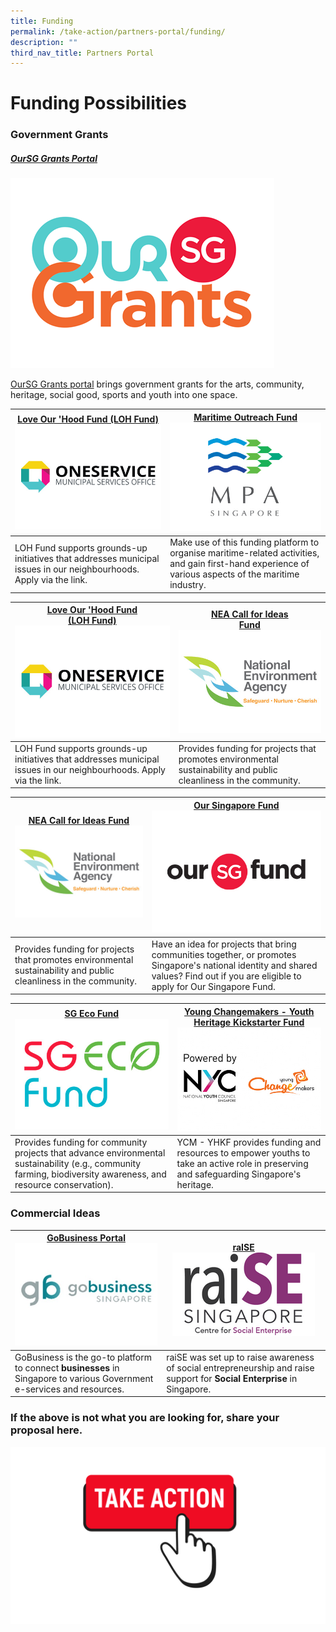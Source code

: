 ```yaml
---
title: Funding
permalink: /take-action/partners-portal/funding/
description: ""
third_nav_title: Partners Portal
---
```

# Funding Possibilities


### Government Grants

##### [OurSG Grants Portal](https://oursggrants.gov.sg)

[![](/images/oursggrants_logo.png)](https://oursggrants.gov.sg)

[OurSG Grants portal](https://oursggrants.gov.sg) brings government grants for the arts, community, heritage, social good, sports and youth into one space. 

| [Love Our 'Hood Fund (LOH Fund)](https://go.gov.sg/fund-application)![](/images/Opportunities/mso-logo_422x304.jpg)| [Maritime Outreach Fund](https://www.mpa.gov.sg/events-careers/public-outreach/maritime-outreach-fund)![](/images/Opportunities/mpa-logo_422x304.jpg) |
| -------- | -------- | 
|LOH Fund supports grounds-up initiatives that addresses municipal issues in our neighbourhoods. Apply via the link. | Make use of this funding platform to organise maritime-related activities, and gain first-hand experience of various aspects of the maritime industry. | 

| [Love Our 'Hood Fund <br>(LOH Fund)](https://go.gov.sg/fund-application)![](/images/Opportunities/mso-logo_422x304.jpg)| [NEA Call for Ideas <br>Fund](https://www.nea.gov.sg/programmes-grants/grants-and-awards/call-for-ideas-fund) ![](/images/Opportunities/nea-logo_422x304.jpg) |
| -------- | -------- | 
|LOH Fund supports grounds-up initiatives that addresses municipal issues in our neighbourhoods. Apply via the link. | Provides funding for projects that promotes environmental sustainability and public cleanliness in the community. | 


| [NEA Call for Ideas Fund](https://www.nea.gov.sg/programmes-grants/grants-and-awards/call-for-ideas-fund) ![](/images/Opportunities/nea-logo_422x304.jpg)| [Our Singapore Fund](https://www.sg/oursingaporefund) ![](/images/Opportunities/osf-logo_422x304.jpg)|
| -------- | -------- | 
|Provides funding for projects that promotes environmental sustainability and public cleanliness in the community.| Have an idea for projects that bring communities together, or promotes Singapore's national identity and shared values? Find out if you are eligible to apply for Our Singapore Fund. | 

| [SG Eco Fund](https://www.mse.gov.sg/sgecofund) ![](/images/Opportunities/sg-eco-fund_422x304.jpg) | [Young Changemakers - Youth Heritage Kickstarter Fund](https://www.nyc.gov.sg/programmes-grants/young-changemakers) ![](/images/Opportunities/nyc-ycm-logo-(422x304).jpg) |
| -------- | -------- | 
|Provides funding for community projects that advance environmental sustainability (e.g., community farming, biodiversity awareness, and resource conservation). | YCM - YHKF provides funding and resources to empower youths to take an active role in preserving and safeguarding Singapore's heritage. | 

### Commercial Ideas 


| [GoBusiness Portal](https://gobusiness.gov.sg) ![](/images/Opportunities/gobusiness-logo-v2.jpg) | [raISE](https://www.raise.sg) ![](/images/Opportunities/rsz_1rsz_raise.png)|
| - | -------- | 
| GoBusiness is the go-to platform to connect **businesses** in Singapore to various Government e-services and resources. | raiSE was set up to raise awareness of social entrepreneurship and raise support for **Social Enterprise** in Singapore.  | 


### If the above is not what you are looking for, share your proposal here.

[![](/images/take%20action.png)](https://go.gov.sg/takeactiontoday)